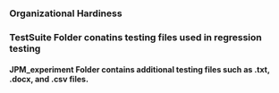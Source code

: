 ### Organizational Hardiness

### TestSuite Folder conatins testing files used in regression testing

#### JPM_experiment Folder contains additional testing files such as .txt, .docx, and .csv files.
